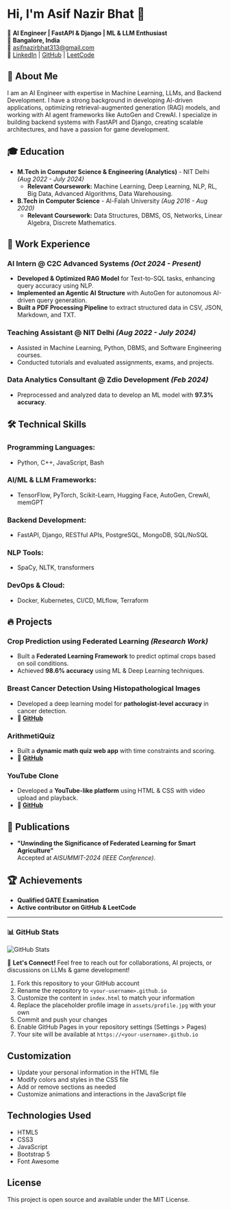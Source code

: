 # Hi, I'm Asif Nazir Bhat 👋

🎯 **AI Engineer | FastAPI & Django | ML & LLM Enthusiast**  
📍 **Bangalore, India**  
📧 [asifnazirbhat313@gmail.com](mailto:asifnazirbhat313@gmail.com)  
💼 [LinkedIn](https://www.linkedin.com/in/as1fnaz1r/) | [GitHub](https://github.com/As1fNaz1r) | [LeetCode](https://leetcode.com/u/Asif_Nazir/)

## 🚀 About Me
I am an AI Engineer with expertise in Machine Learning, LLMs, and Backend Development. I have a strong background in developing AI-driven applications, optimizing retrieval-augmented generation (RAG) models, and working with AI agent frameworks like AutoGen and CrewAI. I specialize in building backend systems with FastAPI and Django, creating scalable architectures, and have a passion for game development.

## 🎓 Education
- **M.Tech in Computer Science & Engineering (Analytics)** - NIT Delhi *(Aug 2022 - July 2024)*
  - **Relevant Coursework:** Machine Learning, Deep Learning, NLP, RL, Big Data, Advanced Algorithms, Data Warehousing.
- **B.Tech in Computer Science** - Al-Falah University *(Aug 2016 - Aug 2020)*
  - **Relevant Coursework:** Data Structures, DBMS, OS, Networks, Linear Algebra, Discrete Mathematics.

## 💼 Work Experience
### **AI Intern** @ C2C Advanced Systems *(Oct 2024 - Present)*
- **Developed & Optimized RAG Model** for Text-to-SQL tasks, enhancing query accuracy using NLP.
- **Implemented an Agentic AI Structure** with AutoGen for autonomous AI-driven query generation.
- **Built a PDF Processing Pipeline** to extract structured data in CSV, JSON, Markdown, and TXT.

### **Teaching Assistant** @ NIT Delhi *(Aug 2022 - July 2024)*
- Assisted in Machine Learning, Python, DBMS, and Software Engineering courses.
- Conducted tutorials and evaluated assignments, exams, and projects.

### **Data Analytics Consultant** @ Zdio Development *(Feb 2024)*
- Preprocessed and analyzed data to develop an ML model with **97.3% accuracy**.

## 🛠️ Technical Skills
### **Programming Languages:**
- Python, C++, JavaScript, Bash

### **AI/ML & LLM Frameworks:**
- TensorFlow, PyTorch, Scikit-Learn, Hugging Face, AutoGen, CrewAI, memGPT

### **Backend Development:**
- FastAPI, Django, RESTful APIs, PostgreSQL, MongoDB, SQL/NoSQL

### **NLP Tools:**
- SpaCy, NLTK, transformers

### **DevOps & Cloud:**
- Docker, Kubernetes, CI/CD, MLflow, Terraform

## 🔥 Projects
### **Crop Prediction using Federated Learning** *(Research Work)*
- Built a **Federated Learning Framework** to predict optimal crops based on soil conditions.
- Achieved **98.6% accuracy** using ML & Deep Learning techniques.

### **Breast Cancer Detection Using Histopathological Images**  
- Developed a deep learning model for **pathologist-level accuracy** in cancer detection.  
- **🔗 [GitHub](https://github.com/As1fNaz1r/Breast-Cancer-Detection)**

### **ArithmetiQuiz**  
- Built a **dynamic math quiz web app** with time constraints and scoring.
- **🔗 [GitHub](https://github.com/As1fNaz1r/ArithmetiQuiz)**

### **YouTube Clone**  
- Developed a **YouTube-like platform** using HTML & CSS with video upload and playback.
- **🔗 [GitHub](https://github.com/As1fNaz1r/Youtube-Clone)**

## 📜 Publications
- **"Unwinding the Significance of Federated Learning for Smart Agriculture"**  
  Accepted at *AISUMMIT-2024 (IEEE Conference)*.

## 🏆 Achievements
- **Qualified GATE Examination**
- **Active contributor on GitHub & LeetCode**

---
### 📊 GitHub Stats
![GitHub Stats](https://github-readme-stats.vercel.app/api?username=As1fNaz1r&show_icons=true&theme=dark)

🚀 **Let's Connect!** Feel free to reach out for collaborations, AI projects, or discussions on LLMs & game development!

1. Fork this repository to your GitHub account
2. Rename the repository to `<your-username>.github.io`
3. Customize the content in `index.html` to match your information
4. Replace the placeholder profile image in `assets/profile.jpg` with your own
5. Commit and push your changes
6. Enable GitHub Pages in your repository settings (Settings > Pages)
7. Your site will be available at `https://<your-username>.github.io`

## Customization

- Update your personal information in the HTML file
- Modify colors and styles in the CSS file
- Add or remove sections as needed
- Customize animations and interactions in the JavaScript file

## Technologies Used

- HTML5
- CSS3
- JavaScript
- Bootstrap 5
- Font Awesome

## License

This project is open source and available under the MIT License.
